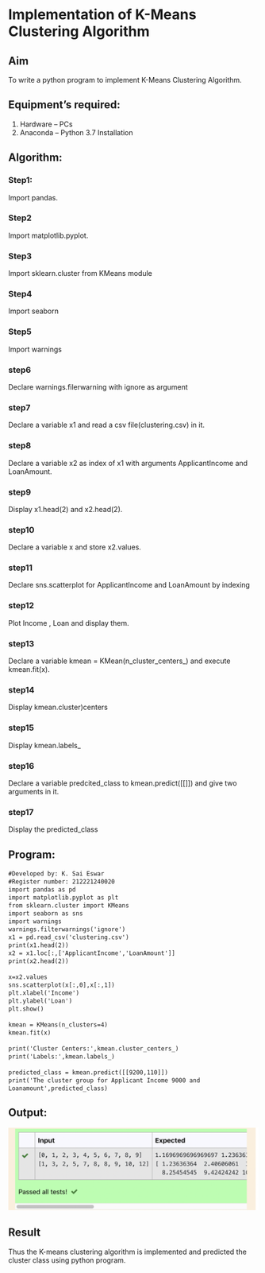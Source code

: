 # Implementation of K-Means Clustering Algorithm
## Aim
To write a python program to implement K-Means Clustering Algorithm.
## Equipment’s required:
1.	Hardware – PCs
2.	Anaconda – Python 3.7 Installation

## Algorithm:

### Step1:
Import pandas.
### Step2
Import matplotlib.pyplot.
### Step3
Import sklearn.cluster from KMeans module
### Step4
Import seaborn
### Step5
Import warnings
### step6
Declare warnings.filerwarning with ignore as argument
### step7
Declare a variable x1 and read a csv file(clustering.csv) in it.
### step8
Declare a variable x2 as index of x1 with arguments ApplicantIncome and LoanAmount.
### step9
Display x1.head(2) and x2.head(2).
### step10
Declare a variable x and store x2.values.
### step11
Declare sns.scatterplot for ApplicantIncome and LoanAmount by indexing
### step12
Plot Income , Loan and display them.
### step13
Declare a variable kmean = KMean(n_cluster_centers_) and execute kmean.fit(x).
### step14
Display kmean.cluster)centers
### step15
Display kmean.labels_
### step16
Declare a variable predcited_class to kmean.predict([[]]) and give two arguments in it.
### step17
Display the predicted_class
## Program:
~~~
#Developed by: K. Sai Eswar
#Register number: 212221240020
import pandas as pd
import matplotlib.pyplot as plt
from sklearn.cluster import KMeans
import seaborn as sns
import warnings
warnings.filterwarnings('ignore')
x1 = pd.read_csv('clustering.csv')
print(x1.head(2))
x2 = x1.loc[:,['ApplicantIncome','LoanAmount']]
print(x2.head(2))

x=x2.values
sns.scatterplot(x[:,0],x[:,1])
plt.xlabel('Income')
plt.ylabel('Loan')
plt.show()

kmean = KMeans(n_clusters=4)
kmean.fit(x)

print('Cluster Centers:',kmean.cluster_centers_)
print('Labels:',kmean.labels_)

predicted_class = kmean.predict([[9200,110]])
print('The cluster group for Applicant Income 9000 and Loanamount',predicted_class)
~~~
## Output:
![](sai.png)
## Result
Thus the K-means clustering algorithm is implemented and predicted the cluster class using python program.
